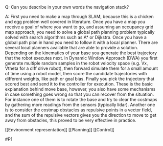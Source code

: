 Q: Can you describe in your own words the navigation stack?

A: First you need to make a map through SLAM, because this is a chicken and egg problem well covered in literature. Once you have a map you receive a goal of where you want to go, and assuming an occupancy grid map approach, you need to solve a global path planning problem typically solved with search algorithms such as A* or Dijkstra. Once you have a global path plan in hand you need to follow it with a local planner. There are several local planners available that are able to provide a solution. Depending on the kinematics of your base you generate the best trajectory that the robot executes next. In Dynamic Window Approach (DWA) you first generate multiple random samples in the robot velocity space (e.g. Vx, Vtheta for a diff drive robot), then forward simulate them for a small amount of time using a robot model, then score the candidate trajectories with different weights, like path or goal bias. Finally you pick the trajectory that scored best and send it to the controller for execution. These is the basic explanation behind move base, however, you also have some mechanisms in case something goes wrong so that you can recover from the situation. For instance one of them is to rotate the base and try to clear the costmaps by gathering more readings from the sensors (typically lidar). Another one is to consider the costmap obstacles as repulsive points in a vector field, and the sum of the repulsive vectors gives you the direction to move to get away from obstacles, this proved to be very effective in practice.

[[Environment representation]]
[[Planning]]
[[Control]]

#P1 